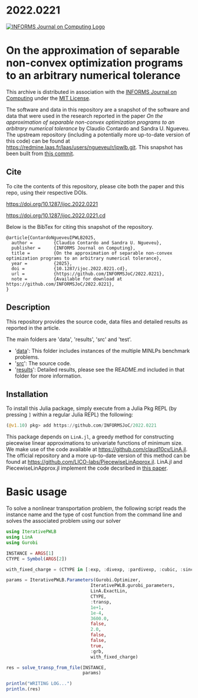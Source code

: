 # 2022.0221
[![INFORMS Journal on Computing Logo](https://INFORMSJoC.github.io/logos/INFORMS_Journal_on_Computing_Header.jpg)](https://pubsonline.informs.org/journal/ijoc)

# On the approximation of separable non-convex optimization programs to an arbitrary numerical tolerance

This archive is distributed in association with the [INFORMS Journal on
Computing](https://pubsonline.informs.org/journal/ijoc) under the [MIT License](LICENSE).

The software and data in this repository are a snapshot of the software and data that were used in the research reported in the paper _On the approximation of separable non-convex optimization programs to an arbitrary numerical tolerance_ by Claudio Contardo and Sandra U. Ngueveu. The upstream repository (including a potentially more up-to-date version of this code) can be found at https://redmine.laas.fr/laas/users/ngueveu/r/ipwlb.git. This snapshot has been built from [this commit](https://redmine.laas.fr/laas/users/ngueveu/r/ipwlb.git/commit/d63e265e1a6fa8606bf5319f989ba03f845eca6d).


## Cite

To cite the contents of this repository, please cite both the paper and this repo, using their respective DOIs.

https://doi.org/10.1287/ijoc.2022.0221

https://doi.org/10.1287/ijoc.2022.0221.cd

Below is the BibTex for citing this snapshot of the repository.

```
@article{ContardoNgueveuIPWLB2025,
  author =        {Claudio Contardo and Sandra U. Ngueveu},
  publisher =     {INFORMS Journal on Computing},
  title =         {On the approximation of separable non-convex optimization programs to an arbitrary numerical tolerance},
  year =          {2025},
  doi =           {10.1287/ijoc.2022.0221.cd},
  url =           {https://github.com/INFORMSJoC/2022.0221},
  note =          {Available for download at https://github.com/INFORMSJoC/2022.0221},
}
```

## Description

This repository provides the source code, data files and detailed results as reported in the article.

The main folders are 'data', 'results', 'src' and 'test'.
- '[data](data)': This folder includes instances of the multiple MINLPs benchmark problems.
- '[src](src)': The source code.
- '[results](results)': Detailed results, please see the README.md included in that folder for more information.


## Installation

To install this Julia package, simply execute from a Julia Pkg REPL (by pressing `]` within a regular Julia REPL) the following:
```julia
(@v1.10) pkg> add https://github.com/INFORMSJoC/2022.0221
```

This package depends on `LinA.jl`, a greedy method for constructing piecewise linear approximations to univariate functions of minimum size. We make use of the code available at https://github.com/claud10cv/LinA.jl. The official repository and a more up-to-date version of this method can be found at https://github.com/LICO-labs/PiecewiseLinApprox.jl. LinA.jl and PiecewiseLinApprox.jl implement the code decsribed in [this paper](https://link.springer.com/article/10.1007/s12532-024-00274-8).

# Basic usage

To solve a nonlinear transportation problem, the following script reads the instance name and the type of cost function from the command line and solves the associated problem using our solver
```julia
using IterativePWLB
using LinA
using Gurobi

INSTANCE = ARGS[1]
CTYPE = Symbol(ARGS[2])

with_fixed_charge = (CTYPE in [:exp, :divexp, :pardivexp, :cubic, :sincos])

params = IterativePWLB.Parameters(Gurobi.Optimizer,
                                IterativePWLB.gurobi_parameters,
                                LinA.ExactLin,
                                CTYPE,
                                :transp,
                                1e+1,
                                1e-4,
                                3600.0,
                                false,
                                2.0,
                                false,
                                false,
                                true,
                                :grb,
                                with_fixed_charge)

res = solve_transp_from_file(INSTANCE,
                             params)

println("WRITING LOG...")
println.(res)
```
